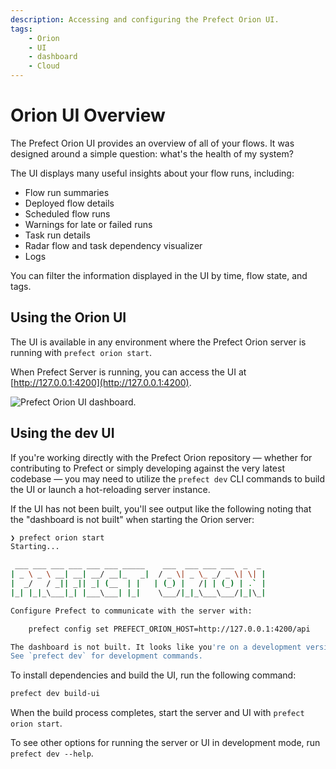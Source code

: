 ```yaml
---
description: Accessing and configuring the Prefect Orion UI.
tags:
    - Orion
    - UI
    - dashboard
    - Cloud
---
```


# Orion UI Overview

The Prefect Orion UI provides an overview of all of your flows. It was designed around a simple question: what's the health of my system?

The UI displays many useful insights about your flow runs, including:

- Flow run summaries
- Deployed flow details
- Scheduled flow runs
- Warnings for late or failed runs
- Task run details 
- Radar flow and task dependency visualizer 
- Logs

You can filter the information displayed in the UI by time, flow state, and tags.

## Using the Orion UI

The UI is available in any environment where the Prefect Orion server is running with `prefect orion start`.

When Prefect Server is running, you can access the UI at [http://127.0.0.1:4200](http://127.0.0.1:4200).

![Prefect Orion UI dashboard.](/img/ui/orion-dashboard.png)

<!-- ## Prefect Cloud

Prefect Cloud provides a hosted server and UI instance for running and monitoring deployed flows. Prefect Cloud includes:

- All of the UI features of the local Orion server UI.
- The ability to invite and manage teams. 
- The option to create multiple workspaces to organize flows by team, project, or business function.

See the [Prefect Cloud](/ui/cloud.md) documentation for details about setting up accounts, workspaces, and teams. -->

<!-- This section to be removed for moved to dev docs closer to release -->
## Using the dev UI

If you're working directly with the Prefect Orion repository &mdash; whether for contributing to Prefect or simply developing against the very latest codebase &mdash; you may need to utilize the `prefect dev` CLI commands to build the UI or launch a hot-reloading server instance.

If the UI has not been built, you'll see output like the following noting that the "dashboard is not built" when starting the Orion server:

```bash
❯ prefect orion start
Starting...

 ___ ___ ___ ___ ___ ___ _____    ___  ___ ___ ___  _  _
| _ \ _ \ __| __| __/ __|_   _|  / _ \| _ \_ _/ _ \| \| |
|  _/   / _|| _|| _| (__  | |   | (_) |   /| | (_) | .` |
|_| |_|_\___|_| |___\___| |_|    \___/|_|_\___\___/|_|\_|

Configure Prefect to communicate with the server with:

    prefect config set PREFECT_ORION_HOST=http://127.0.0.1:4200/api

The dashboard is not built. It looks like you're on a development version.
See `prefect dev` for development commands.
```

To install dependencies and build the UI, run the following command:

```bash
prefect dev build-ui
```

When the build process completes, start the server and UI with `prefect orion start`.

To see other options for running the server or UI in development mode, run `prefect dev --help`.
